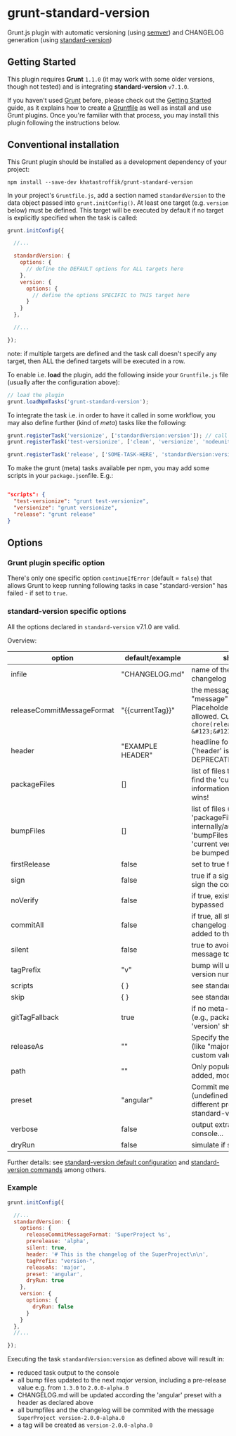 # grunt-standard-version

Grunt.js plugin with automatic versioning (using [semver](https://github.com/semver/semver)) and CHANGELOG generation (using [standard-version](https://github.com/conventional-changelog/standard-version))

## Getting Started

This plugin requires **Grunt** `1.1.0` (it may work with some older versions, though not tested) and is integrating **standard-version** `v7.1.0`.

If you haven't used [Grunt](http://gruntjs.com/) before, please check out the [Getting Started](http://gruntjs.com/getting-started) guide, as it explains how to create a [Gruntfile](http://gruntjs.com/sample-gruntfile) as well as install and use Grunt plugins. Once you're familiar with that process, you may install this plugin following the instructions below.

## Conventional installation

This Grunt plugin should be installed as a development dependency of your project:

```shell
npm install --save-dev khatastroffik/grunt-standard-version 
```

In your project's `Gruntfile.js`, add a section named `standardVersion` to the data object passed into `grunt.initConfig()`. At least one target (e.g. `version` below) must be defined. This target will be executed by default if no target is explicitly specified when the task is called:

```js
grunt.initConfig({

  //...

  standardVersion: {
    options: {
      // define the DEFAULT options for ALL targets here
    },
    version: {
      options: {
        // define the options SPECIFIC to THIS target here
      }
    }
  },

  //...

});
```
note: if multiple targets are defined and the task call doesn't specify any target, then ALL the defined targets will be executed in a row.

To enable i.e. **load** the plugin, add the following inside your `Gruntfile.js` file (usually after the configuration above):

```js
// load the plugin
grunt.loadNpmTasks('grunt-standard-version');
```

To integrate the task i.e. in order to have it called in some workflow, you may also define further (kind of *meta*) tasks like the following:

```js
grunt.registerTask('versionize', ['standardVersion:version']); // call the task with target 'version'
grunt.registerTask('test-versionize', ['clean', 'versionize', 'nodeunit']); // call the 'versionize' task above

grunt.registerTask('release', ['SOME-TASK-HERE', 'standardVersion:version', 'SOME-TASK-THERE']);
```

To make the grunt (meta) tasks available per npm, you may add some scripts in your `package.json`file. E.g.:

```json

"scripts": {
  "test-versionize": "grunt test-versionize",
  "versionize": "grunt versionize",
  "release": "grunt release"
}

```


## Options

### Grunt plugin specific option

There's only one specific option `continueIfError` (default = `false`) that allows Grunt to keep running following tasks in case "standard-version" has failed - if set to `true`.

### standard-version specific options

All the options declared in `standard-version` v7.1.0 are valid.

Overview:

|option|default/example|short description
|------|---------------|-----------------
|infile| "CHANGELOG.md"|name of the file used to track the changelog
|releaseCommitMessageFormat|"&#123;&#123;currentTag&#125;&#125;"| the message of the commit (the old "message" option is deprecated). Placeholder "&#123;&#123;currentTag&#125;&#125;" is allowed. Current default is `chore(release): &#123;&#123;currentTag&#125;&#125;`
|header|"EXAMPLE HEADER"|headline for the list of changes ('header' is the replacement for the DEPRECATED 'changelogHeader')
|packageFiles|[]|list of files that will be scanned to find the 'current version' information. First version found wins!
|bumpFiles|[]|list of files (note: the listed 'packageFiles' will be added internally/automatically to the 'bumpFiles' list) in which the 'current version' information should be bumped
|firstRelease|false|set to true for the very first release
|sign|false|true if a signature should be used to sign the commits...
|noVerify|false|if true, existing git hooks will be bypassed
|commitAll|false|if true, all staged files (beside the changelog and bumpfiles) will be added to the commit
|silent|false|true to avoid displaying any message to console etc.
|tagPrefix|"v"|bump will use this to prefix the new version number
|scripts|&#123;	&#125;|see standard-version docs
|skip|&#123;	&#125;|see standard-version docs
|gitTagFallback|true|if no meta-information file is found (e.g., package.json), a fallback 'version' should be used
|releaseAs|""|Specify the release type manually (like "major", "minor", "patch" or a custom value like "1.0")
|path|""|Only populate commits with files added, modified... under this path
|preset|"angular"|Commit message guideline preset (undefined by default). many different presets exist. see standard-version documentation
|verbose|false|output extra log information to console...
|dryRun|false|simulate if set to true

Further details: see [standard-version default configuration](https://github.com/conventional-changelog/standard-version/blob/master/defaults.js) and [standard-version commands](https://github.com/conventional-changelog/standard-version/blob/master/command.js) among others.

### Example

```js
grunt.initConfig({

  //...
  standardVersion: {
    options: {
      releaseCommitMessageFormat: 'SuperProject %s',
      prerelease: 'alpha',
      silent: true,
      header: '# This is the changelog of the SuperProject\n\n',
      tagPrefix: "version-",
      releaseAs: 'major',
      preset: 'angular',
      dryRun: true
    },
    version: { 
      options: {
        dryRun: false
      }
    }
  },
  //...

});
```

Executing the task `standardVersion:version` as defined above will result in:

- reduced task output to the console
- all bump files updated to the next *major* version, including a pre-release value e.g. from `1.3.0` to `2.0.0-alpha.0`
- CHANGELOG.md will be updated according the 'angular' preset with a header as declared above
- all bumpfiles and the changelog will be commited with the message `SuperProject version-2.0.0-alpha.0`
- a tag will be created as `version-2.0.0-alpha.0`

